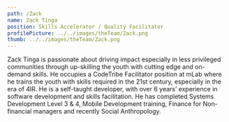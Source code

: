```yaml
---
path: /Zack
name: Zack Tinga
position: Skills Accelerator / Quality Facilitator
profilePicture: ../../images/theTeam/Zack.png
thumb: ../../images/theTeam/Zack.png
---
```

Zack  Tinga is passionate about driving impact especially in less privileged communities through up-skilling the youth with cutting edge and on-demand skills. He occupies a CodeTribe Facilitator position at mLab where he trains the youth with skills required in the 21st century, especially in the era of 4IR. He is a self-taught developer, with over 6 years’ experience in software development and skills facilitation. He has completed Systems Development Level 3 & 4, Mobile Development training, Finance for Non-financial managers and recently Social Anthropology.